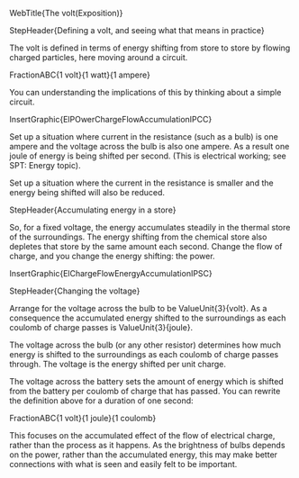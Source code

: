 WebTitle{The volt(Exposition)}

StepHeader{Defining a volt, and seeing what that means in practice}


The volt is defined in terms of energy shifting from store to store by flowing charged particles, here moving around a circuit.

FractionABC{1 volt}{1 watt}{1 ampere}

You can understanding the implications of this by thinking about a simple circuit.

InsertGraphic{ElPOwerChargeFlowAccumulationIPCC}

Set up a situation where current in the resistance (such as a bulb) is one ampere and the voltage across the bulb is also one ampere. As a result one joule of energy is being shifted per second. (This is electrical working; see SPT: Energy topic).

Set up a situation where the current in the resistance is smaller and the energy being shifted will also be reduced.

StepHeader{Accumulating energy in a store}

So, for a fixed voltage, the energy accumulates steadily in the thermal store of the surroundings. The energy shifting from the chemical store also depletes that store by the same amount each second. Change the flow of charge, and you change the energy shifting: the power.

InsertGraphic{ElChargeFlowEnergyAccumulationIPSC}

StepHeader{Changing the voltage}

Arrange for the voltage across the bulb to be ValueUnit{3}{volt}. As a consequence the accumulated energy shifted to the surroundings as each coulomb of charge passes is ValueUnit{3}{joule}.

The voltage across the bulb (or any other resistor) determines how much energy is shifted to the surroundings as each coulomb of charge passes through. The voltage is the energy shifted per unit charge.

The voltage across the battery sets the amount of energy which is shifted from the battery per coulomb of charge that has passed. You can rewrite the definition above for a duration of one second:

FractionABC{1 volt}{1 joule}{1 coulomb}


This focuses on the accumulated effect of the flow of electrical charge, rather than the process as it happens. As the brightness of bulbs depends on the power, rather than the accumulated energy, this may make better connections with what is seen and easily felt to be important.
